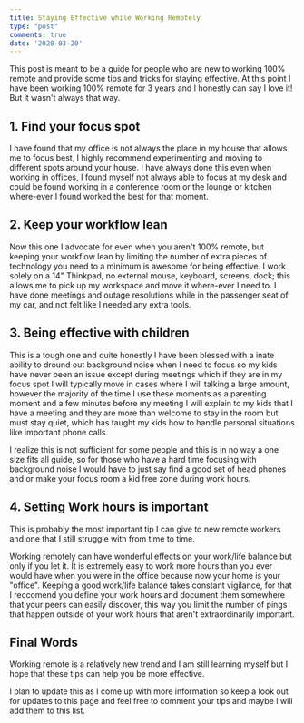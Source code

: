 ```yaml
---
title: Staying Effective while Working Remotely
type: "post"
comments: true
date: '2020-03-20'
---
```


This post is meant to be a guide for people who are new to working 100% remote
and provide some tips and tricks for staying effective.
At this point I have been working 100% remote for 3 years and I honestly can say
I love it! But it wasn't always that way.


## 1. Find your focus spot

I have found that my office is not always the place in my house that allows me
to focus best, I highly recommend experimenting and moving to different spots 
around your house. I have always done this even when working in offices, I 
found myself not always able to focus at my desk and could be found working in
a conference room or the lounge or kitchen where-ever I found worked the best 
for that moment.

## 2. Keep your workflow lean

Now this one I advocate for even when you aren't 100% remote, but keeping your 
workflow lean by limiting the number of extra pieces of technology you need to
a minimum is awesome for being effective. I work solely on a 14" Thinkpad, no
external mouse, keyboard, screens, dock; this allows me to pick up my workspace
and move it where-ever I need to. I have done meetings and outage resolutions
while in the passenger seat of my car, and not felt like I needed any extra tools.

## 3. Being effective with children

This is a tough one and quite honestly I have been blessed with a inate ability 
to dround out background noise when I need to focus so my kids have never been
an issue except during meetings which if they are in my focus spot I will typically move
in cases where I will talking a large amount, however the majority of the time
I use these moments as a parenting moment and a few minutes before my meeting
I will explain to my kids that I have a meeting and they are more than welcome
to stay in the room but must stay quiet, which has taught my kids how to handle 
personal situations like important phone calls.

I realize this is not sufficient for some people and this is in no way a one
size fits all guide, so for those who have a hard time focusing with background 
noise I would have to just say find a good set of head phones and or make your 
focus room a kid free zone during work hours.

## 4. Setting Work hours is important

This is probably the most important tip I can give to new remote workers and 
one that I still struggle with from time to time. 

Working remotely can have wonderful effects on your work/life balance but only
if you let it. It is extremely easy to work more hours than you ever would have
when you were in the office because now your home is your "office". Keeping 
a good work/life balance takes constant vigilance, for that I reccomend you 
define your work hours and document them somewhere that your peers can easily 
discover, this way you limit the number of pings that happen outside of your work
hours that aren't extraordinarily important.


## Final Words

Working remote is a relatively new trend and I am still learning myself but I 
hope that these tips can help you be more effective. 

I plan to update this as I come up with more information so keep a look out for
updates to this page and feel free to comment your tips and maybe I will add them
to this list.
